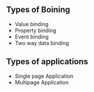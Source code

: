 ## Types of Boining
- Value binding
- Property binding
- Event binding
- Two way data binding

## Types of applications
- Single page Application
- Multipage Application